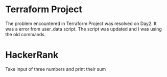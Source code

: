 # Terraform Project
The problem encountered in Terraform Project was resolved on Day2. 
It was a error from user_data script. The script was updated and I was using the old commands.

# HackerRank
Take input of three numbers and print their sum
